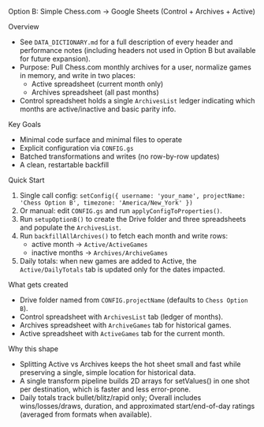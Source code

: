 Option B: Simple Chess.com → Google Sheets (Control + Archives + Active)

Overview
- See `DATA_DICTIONARY.md` for a full description of every header and performance notes (including headers not used in Option B but available for future expansion).
- Purpose: Pull Chess.com monthly archives for a user, normalize games in memory, and write in two places:
  - Active spreadsheet (current month only)
  - Archives spreadsheet (all past months)
- Control spreadsheet holds a single `ArchivesList` ledger indicating which months are active/inactive and basic parity info.

Key Goals
- Minimal code surface and minimal files to operate
- Explicit configuration via `CONFIG.gs`
- Batched transformations and writes (no row-by-row updates)
- A clean, restartable backfill

Quick Start
1) Single call config: `setConfig({ username: 'your_name', projectName: 'Chess Option B', timezone: 'America/New_York' })`
2) Or manual: edit `CONFIG.gs` and run `applyConfigToProperties()`.
3) Run `setupOptionB()` to create the Drive folder and three spreadsheets and populate the `ArchivesList`.
4) Run `backfillAllArchives()` to fetch each month and write rows:
   - active month → `Active/ActiveGames`
   - inactive months → `Archives/ArchiveGames`
5) Daily totals: when new games are added to Active, the `Active/DailyTotals` tab is updated only for the dates impacted.

What gets created
- Drive folder named from `CONFIG.projectName` (defaults to `Chess Option B`).
- Control spreadsheet with `ArchivesList` tab (ledger of months).
- Archives spreadsheet with `ArchiveGames` tab for historical games.
- Active spreadsheet with `ActiveGames` tab for the current month.

Why this shape
- Splitting Active vs Archives keeps the hot sheet small and fast while preserving a single, simple location for historical data.
- A single transform pipeline builds 2D arrays for setValues() in one shot per destination, which is faster and less error-prone.
 - Daily totals track bullet/blitz/rapid only; Overall includes wins/losses/draws, duration, and approximated start/end-of-day ratings (averaged from formats when available).


